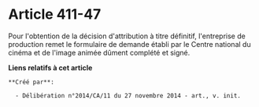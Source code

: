 # Article 411-47

Pour l'obtention de la décision d'attribution à titre définitif, l'entreprise de production remet le formulaire de demande
établi par le Centre national du cinéma et de l'image animée dûment complété et signé.

**Liens relatifs à cet article**

	**Créé par**:

	  - Délibération n°2014/CA/11 du 27 novembre 2014 - art., v. init.
